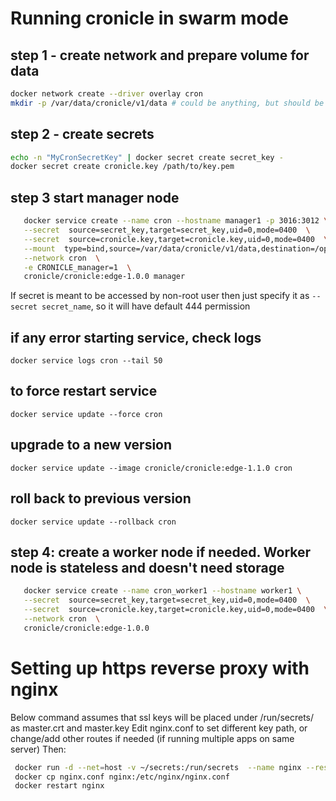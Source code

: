
# Running cronicle in swarm mode

## step 1 - create network and prepare volume for data

 ```bash
 docker network create --driver overlay cron
 mkdir -p /var/data/cronicle/v1/data # could be anything, but should be in line with step 3 (--mount arg)
 ```
 

## step 2 - create secrets

```bash
echo -n "MyCronSecretKey" | docker secret create secret_key -
docker secret create cronicle.key /path/to/key.pem
```

## step 3 start manager node

```bash
   docker service create --name cron --hostname manager1 -p 3016:3012 \
   --secret  source=secret_key,target=secret_key,uid=0,mode=0400  \
   --secret  source=cronicle.key,target=cronicle.key,uid=0,mode=0400  \
   --mount  type=bind,source=/var/data/cronicle/v1/data,destination=/opt/cronicle/data \
   --network cron  \
   -e CRONICLE_manager=1  \
   cronicle/cronicle:edge-1.0.0 manager
```

If secret is meant to be accessed by non-root user then just specify it as ```--secret secret_name```, so it will have default 444 permission

## if any error starting service, check logs

```docker service logs cron --tail 50```

## to force restart service

```docker service update --force cron```

## upgrade to a new version

```docker service update --image cronicle/cronicle:edge-1.1.0 cron```

## roll back to previous version

```docker service update --rollback cron```

## step 4: create a worker node if needed. Worker node is stateless and doesn't need storage

```bash
   docker service create --name cron_worker1 --hostname worker1 \
   --secret  source=secret_key,target=secret_key,uid=0,mode=0400  \
   --secret  source=cronicle.key,target=cronicle.key,uid=0,mode=0400  \
   --network cron  \
   cronicle/cronicle:edge-1.0.0
```

# Setting up https reverse proxy with nginx

Below command assumes that ssl keys will be placed under /run/secrets/ as master.crt and master.key
Edit nginx.conf to set different key path, or change/add other routes if needed (if running multiple apps on same server)
Then:

```bash
 docker run -d --net=host -v ~/secrets:/run/secrets  --name nginx --restart=always nginx
 docker cp nginx.conf nginx:/etc/nginx/nginx.conf
 docker restart nginx
 ```
